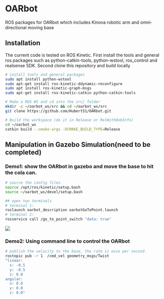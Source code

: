<!--
# Table of Contents 
- [Moving-Kinova](#Moving-Kinova) 
  - [Robot-Raconteur](#Robot-Raconteur)  
    - [Setup](#Setup) 
    - [Initialize](#Initialize)
  - [Aruco-ros](#Aruco-ros)
    - [Setup](#Setup)
  - [Fiducials](#Fiducials)
    - [Setup](#Setup)
  - [Arm and Wrist Camera](#Arm-and-Wrist-Camera)
- [Kinect-camera](#Kinect-camera)
  - [Run-camera](#Run-camera)
  - [Detect-tag](#detect-tag)
  - [Show images](#Show-images)
- [Assets](#Assets)
  - [Training-Data](#Training-Data)
- [Dependency](#Dependency)
  - [PointCloud Library](#PointCloud-Library)
  - [Moveit](#Moveit)  -->
# OARbot
ROS packages for OARbot which includes Kinova robotic arm and omni-directional moving base

## Installation

The current code is tested on ROS Kinetic. First install the tools and general ros packages such as python-catkin-tools, python-wstool, ros_control and realsense SDK. Second clone this repository and build locally

<!-- then use the
`OARbot-dependency.rosinstall` file to pull down the required dependencies. -->

```bash
# install tools and general packages
sudo apt install python-wstool
sudo apt-get install ros-kinetic-ddynamic-reconfigure
sudo apt install ros-kinetic-graph-msgs
sudo apt-get install ros-kinetic-catkin python-catkin-tools 

# Make a ROS WS and cd into the src/ folder
mkdir -p ~/oarbot_ws/src && cd ~/oarbot_ws/src
git clone https://github.com/Hubert51/OARbot.git

# Build the workspace (do it in Release or RelWithDebInfo)
cd ~/oarbot_ws
catkin build --cmake-args -DCMAKE_BUILD_TYPE=Release
```

## Manipulation in Gazebo Simulation(need to be completed)
<!--
### Base
#### First method(terminal input)
Initialize the gazebo world and control the base with terminal
```
# terminal 1:
roslaunch oarbot_description oarbot.launch
# terminal 2:
rosrun teleop_twist_keyboard teleop_twist_keyboard.py
```
-->

### Demo1: show the OARbot in gazebo and move the base to hit the cola can.

```bash
# source the config files
source /opt/ros/kinetic/setup.bash
source ~/oarbot_ws/devel/setup.bash

## open two terminals
# terminal 1:
roslaunch oarbot_description oarbotGoToPoint.launch
# terminal 2:
rosservice call /go_to_point_switch "data: true" 
```
![](demo/output.gif)

### Demo2: Using command line to control the OARbot
```bash
# publish the velocity to the base, the rate is once per second.
rostopic pub -r 1  /cmd_vel geometry_msgs/Twist 
"linear:
  x: -0.5
  y: -0.5
  z: 0.0
angular:
  x: 0.0
  y: 0.0
  z: 0.0"  
```

<!--

## Aruco-ros
* Software package and ROS wrappers of the Aruco Augmented Reality marker detector library. Refer [this](http://wiki.ros.org/aruco) for more details
### Setup
1. To install the required packages from binary packages
```
sudo apt-get install ros-kinetic-usb-cam ros-kinetic-aruco-ros
```
2. Aruco size for the kinect is 17.7cm. Firstly, we generate the .svg file and change the size in the property.

## Fiducials
* This package provides a system that allows a robot to determine its position and orientation by looking at a number of fiducial markers (similar to QR codes) that are fixed in the environment of the robot. Refer [this](http://wiki.ros.org/fiducials) for more details
### Setup
1. To install the fiducial software from binary packages
```
sudo apt-get install ros-kinetic-fiducials
```
## Arm and Wrist Camera
The kinova arm and the camera on the wrist
### Initialize
To initialize the camera SDK, kinova SDK and tag detection.  
`roslaunch assistiverobot bringup_arm_camera_tag.launch`


## Moveit
* Official supported ros version is indego in ubuntu14.04. This is [documentation](https://github.com/Kinovarobotics/kinova-ros/wiki/MoveIt). If you want to use moveit in kinetic in ubuntu16.04. Some changes need to be applied. The scripts required to use moveit are 
```
roslaunch kinova_bringup kinova_robot.launch kinova_robotType:=*robot_type*  
roslaunch robot_name_moveit_config robot_name_demo.launch  
rosrun kinova_driver pid_traj_action_server.py
```
And we also need to modify the code in `pid_traj_action_server.py` if the arm is not `j2s7s300`. Refer [this solution](https://github.com/Kinovarobotics/kinova-ros/issues/257) to modify 

### Box orientation
* The matlab and python have same quaternion format \[w, x, y, z\]


# Kinect-camera
Two kinect cameras fix on the top of room to provide the image and depth data for the system  

## Run-camera
In our system, we have two cameras
```
roslaunch kinect2_bridge kinect2_bridge.launch depth_method:=opengl sensor:=008097451747 base_name:=kin1
roslaunch kinect2_bridge kinect2_bridge.launch depth_method:=opengl sensor:=501004442442 base_name:=kin2
```

## Detect-tag(same as above)
```
roslaunch aruco_detect aruco_detect.launch
```

## Show-images
`rosrun image_view image_view image:=/fiducial_images`

Optional:
```
rosrun kinect2_viewer kinect2_viewer kin1
rosrun kinect2_viewer kinect2_viewer kin2
```

# Change Log:
* 2020-08-03: Remove the `moveit`, `moveit_msgs`, `moveit_tutorials`, `moveit_visual_tools`  package from the project. 

# Assets
## Training-Data
* [Objects in the fridge](https://drive.google.com/drive/folders/1nERUeKihDFWaOkOLvG9-ORnOm8ObeKN1?usp=sharing)

# Dependency(Reference)
1. PointCloud Library
  * [python-pcl github repo](https://github.com/strawlab/python-pcl)
  * [python-pcl website](http://strawlab.github.io/python-pcl/)
2. Moveit
  * [planning_scene_interface.py](http://docs.ros.org/jade/api/moveit_commander/html/planning__scene__interface_8py_source.html)
  * [moveit_commander.move_group.MoveGroupCommander Class Reference](http://docs.ros.org/jade/api/moveit_commander/html/classmoveit__commander_1_1move__group_1_1MoveGroupCommander.html#a0e95859080ce005ee4d907b8dac7d8e3)
3. Omni-directional Base
  * [Mecanum Wheels(video tutorial)](https://www.youtube.com/watch?v=sb7FoOGzb8E&t=319s)

  -->
